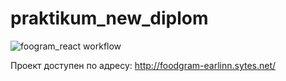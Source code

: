 # praktikum_new_diplom

![foogram_react workflow](https://github.com/earlinn/foodgram-project-react/actions/workflows/foodgram_workflow.yml/badge.svg)

Проект доступен по адресу: http://foodgram-earlinn.sytes.net/
